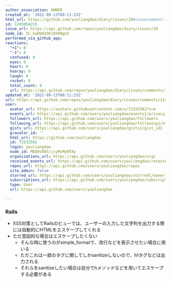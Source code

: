 ```yaml
---
author_association: OWNER
created_at: '2022-09-13T08:11:25Z'
html_url: https://github.com/youliangdao/diary/issues/20#issuecomment-1245054233
id: 1245054233
issue_url: https://api.github.com/repos/youliangdao/diary/issues/20
node_id: IC_kwDOH2O6185KNgUZ
performed_via_github_app: 
reactions:
  "+1": 0
  "-1": 0
  confused: 0
  eyes: 0
  heart: 0
  hooray: 0
  laugh: 0
  rocket: 0
  total_count: 0
  url: https://api.github.com/repos/youliangdao/diary/issues/comments/1245054233/reactions
updated_at: '2022-09-13T08:11:25Z'
url: https://api.github.com/repos/youliangdao/diary/issues/comments/1245054233
user:
  avatar_url: https://avatars.githubusercontent.com/u/72332502?v=4
  events_url: https://api.github.com/users/youliangdao/events{/privacy}
  followers_url: https://api.github.com/users/youliangdao/followers
  following_url: https://api.github.com/users/youliangdao/following{/other_user}
  gists_url: https://api.github.com/users/youliangdao/gists{/gist_id}
  gravatar_id: ''
  html_url: https://github.com/youliangdao
  id: 72332502
  login: youliangdao
  node_id: MDQ6VXNlcjcyMzMyNTAy
  organizations_url: https://api.github.com/users/youliangdao/orgs
  received_events_url: https://api.github.com/users/youliangdao/received_events
  repos_url: https://api.github.com/users/youliangdao/repos
  site_admin: false
  starred_url: https://api.github.com/users/youliangdao/starred{/owner}{/repo}
  subscriptions_url: https://api.github.com/users/youliangdao/subscriptions
  type: User
  url: https://api.github.com/users/youliangdao

---
```

### Rails
- XSS対策としてRailsのビューでは、ユーザーの入力した文字列を出力する際には自動的にHTMLをエスケープしてくれる
- ただ意図的な場合はエスケープしたくない
  - そんな時に使うのがsimple_formatで、改行などを表示させたい場合に用いる
  - ただこれは一部のタグに関してしかsanitizeしないので、h1タグなどは出力される
  - それらをsanitizeしたい場合は自分でhメソッドなどを用いてエスケープする必要がある
